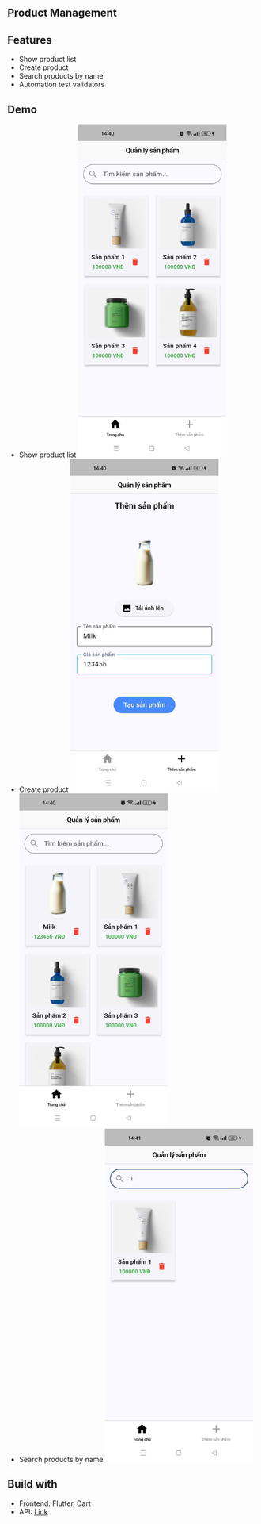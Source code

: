 ## Product Management

## Features
- Show product list
- Create product
- Search products by name
- Automation test validators

## Demo
- Show product list
  <img src="./assets/images/demo/product_list1.jpg" alt="Product Management" width="300"/>
- Create product
  <img src="./assets/images/demo/add_product.jpg" alt="Product Management" width="300"/>
  <img src="./assets/images/demo/product_list2.jpg" alt="Product Management" width="300"/>
- Search products by name
  <img src="./assets/images/demo/search_product.jpg" alt="Product Management" width="300"/>


## Build with
- Frontend: Flutter, Dart
- API: <u>[Link](https://hiring-test.stag.tekoapis.net/api/products/management)</u>